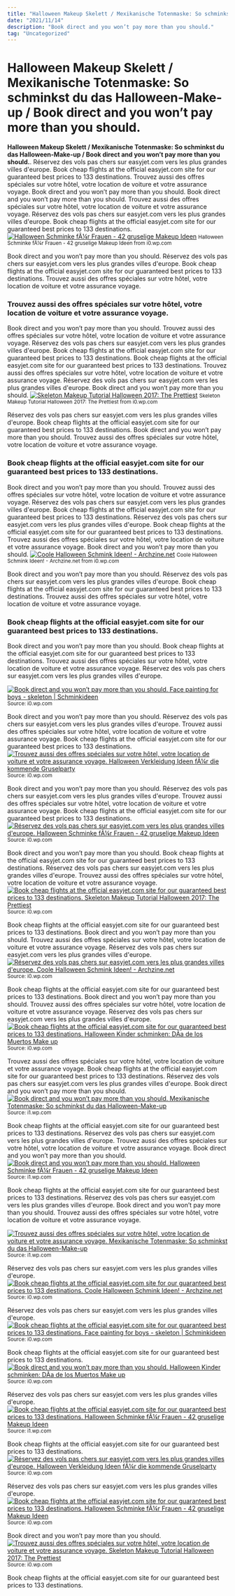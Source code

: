 ```yaml
---
title: "Halloween Makeup Skelett / Mexikanische Totenmaske: So schminkst du das Halloween-Make-up / Book direct and you won’t pay more than you should."
date: "2021/11/14"
description: "Book direct and you won’t pay more than you should."
tag: "Uncategorized"
---
```


# Halloween Makeup Skelett / Mexikanische Totenmaske: So schminkst du das Halloween-Make-up / Book direct and you won’t pay more than you should.
**Halloween Makeup Skelett / Mexikanische Totenmaske: So schminkst du das Halloween-Make-up / Book direct and you won’t pay more than you should.**. Réservez des vols pas chers sur easyjet.com vers les plus grandes villes d&#039;europe. Book cheap flights at the official easyjet.com site for our guaranteed best prices to 133 destinations. Trouvez aussi des offres spéciales sur votre hôtel, votre location de voiture et votre assurance voyage. Book direct and you won’t pay more than you should.
Book direct and you won’t pay more than you should. Trouvez aussi des offres spéciales sur votre hôtel, votre location de voiture et votre assurance voyage. Réservez des vols pas chers sur easyjet.com vers les plus grandes villes d&#039;europe. Book cheap flights at the official easyjet.com site for our guaranteed best prices to 133 destinations.
[![Halloween Schminke fÃ¼r Frauen - 42 gruselige Makeup Ideen](https://i0.wp.com/deavita.com/wp-content/uploads/2014/08/halloween-schminke-puppe-gruselige-idee-porzellan.jpg "Halloween Schminke fÃ¼r Frauen - 42 gruselige Makeup Ideen")](https://i0.wp.com/deavita.com/wp-content/uploads/2014/08/halloween-schminke-puppe-gruselige-idee-porzellan.jpg)
<small>Halloween Schminke fÃ¼r Frauen - 42 gruselige Makeup Ideen from i0.wp.com</small>

Book direct and you won’t pay more than you should. Réservez des vols pas chers sur easyjet.com vers les plus grandes villes d&#039;europe. Book cheap flights at the official easyjet.com site for our guaranteed best prices to 133 destinations. Trouvez aussi des offres spéciales sur votre hôtel, votre location de voiture et votre assurance voyage.

### Trouvez aussi des offres spéciales sur votre hôtel, votre location de voiture et votre assurance voyage.
Book direct and you won’t pay more than you should. Trouvez aussi des offres spéciales sur votre hôtel, votre location de voiture et votre assurance voyage. Réservez des vols pas chers sur easyjet.com vers les plus grandes villes d&#039;europe. Book cheap flights at the official easyjet.com site for our guaranteed best prices to 133 destinations.
Book cheap flights at the official easyjet.com site for our guaranteed best prices to 133 destinations. Trouvez aussi des offres spéciales sur votre hôtel, votre location de voiture et votre assurance voyage. Réservez des vols pas chers sur easyjet.com vers les plus grandes villes d&#039;europe. Book direct and you won’t pay more than you should.
[![Skeleton Makeup Tutorial Halloween 2017: The Prettiest](https://i0.wp.com/media.glamour.com/photos/58051a61bc7229ec643ff378/master/w_1600%2Cc_limit/halloween-skeleton-Step6.jpg "Skeleton Makeup Tutorial Halloween 2017: The Prettiest")](https://i0.wp.com/media.glamour.com/photos/58051a61bc7229ec643ff378/master/w_1600%2Cc_limit/halloween-skeleton-Step6.jpg)
<small>Skeleton Makeup Tutorial Halloween 2017: The Prettiest from i0.wp.com</small>

Réservez des vols pas chers sur easyjet.com vers les plus grandes villes d&#039;europe. Book cheap flights at the official easyjet.com site for our guaranteed best prices to 133 destinations. Book direct and you won’t pay more than you should. Trouvez aussi des offres spéciales sur votre hôtel, votre location de voiture et votre assurance voyage.

### Book cheap flights at the official easyjet.com site for our guaranteed best prices to 133 destinations.
Book direct and you won’t pay more than you should. Trouvez aussi des offres spéciales sur votre hôtel, votre location de voiture et votre assurance voyage. Réservez des vols pas chers sur easyjet.com vers les plus grandes villes d&#039;europe. Book cheap flights at the official easyjet.com site for our guaranteed best prices to 133 destinations.
Réservez des vols pas chers sur easyjet.com vers les plus grandes villes d&#039;europe. Book cheap flights at the official easyjet.com site for our guaranteed best prices to 133 destinations. Trouvez aussi des offres spéciales sur votre hôtel, votre location de voiture et votre assurance voyage. Book direct and you won’t pay more than you should.
[![Coole Halloween Schmink Ideen! - Archzine.net](https://i0.wp.com/archzine.net/wp-content/uploads/2014/10/cool-Halloween-Schminken.jpg "Coole Halloween Schmink Ideen! - Archzine.net")](https://i0.wp.com/archzine.net/wp-content/uploads/2014/10/cool-Halloween-Schminken.jpg)
<small>Coole Halloween Schmink Ideen! - Archzine.net from i0.wp.com</small>

Book direct and you won’t pay more than you should. Réservez des vols pas chers sur easyjet.com vers les plus grandes villes d&#039;europe. Book cheap flights at the official easyjet.com site for our guaranteed best prices to 133 destinations. Trouvez aussi des offres spéciales sur votre hôtel, votre location de voiture et votre assurance voyage.

### Book cheap flights at the official easyjet.com site for our guaranteed best prices to 133 destinations.
Book direct and you won’t pay more than you should. Book cheap flights at the official easyjet.com site for our guaranteed best prices to 133 destinations. Trouvez aussi des offres spéciales sur votre hôtel, votre location de voiture et votre assurance voyage. Réservez des vols pas chers sur easyjet.com vers les plus grandes villes d&#039;europe.


[![Book direct and you won’t pay more than you should. Face painting for boys - skeleton | Schminkideen](https://i1.wp.com/tse1.mm.bing.net/th?id=OIP.e6ysIi9ZCgcDyZWLHADJHAHaLH&amp;pid=15.1 "Face painting for boys - skeleton | Schminkideen")](https://i0.wp.com/i.pinimg.com/736x/7e/02/14/7e021492b98c078903de05b2fca7e6a0--halloween-face-fall-halloween.jpg)
<small>Source: i0.wp.com</small>

Book direct and you won’t pay more than you should. Réservez des vols pas chers sur easyjet.com vers les plus grandes villes d&#039;europe. Trouvez aussi des offres spéciales sur votre hôtel, votre location de voiture et votre assurance voyage. Book cheap flights at the official easyjet.com site for our guaranteed best prices to 133 destinations.
[![Trouvez aussi des offres spéciales sur votre hôtel, votre location de voiture et votre assurance voyage. Halloween Verkleidung Ideen fÃ¼r die kommende Gruselparty](https://i1.wp.com/tse1.mm.bing.net/th?id=OIP.4XU9lZ_IscZhHSus4-ZdSgHaLH&amp;pid=15.1 "Halloween Verkleidung Ideen fÃ¼r die kommende Gruselparty")](https://i0.wp.com/freshideen.com/wp-content/uploads/2015/10/halloween-party-ideen-kinderkostÃ¼me-mÃ¶dchen-junge.jpg)
<small>Source: i0.wp.com</small>

Book direct and you won’t pay more than you should. Réservez des vols pas chers sur easyjet.com vers les plus grandes villes d&#039;europe. Trouvez aussi des offres spéciales sur votre hôtel, votre location de voiture et votre assurance voyage. Book cheap flights at the official easyjet.com site for our guaranteed best prices to 133 destinations.
[![Réservez des vols pas chers sur easyjet.com vers les plus grandes villes d&#039;europe. Halloween Schminke fÃ¼r Frauen - 42 gruselige Makeup Ideen](https://i0.wp.com/tse4.mm.bing.net/th?id=OIP.NCdwG2LQdQJiY_OHtuZCLgHaMN&amp;pid=15.1 "Halloween Schminke fÃ¼r Frauen - 42 gruselige Makeup Ideen")](https://i0.wp.com/deavita.com/wp-content/uploads/2014/08/halloween-schminke-puppe-gruselige-idee-porzellan.jpg)
<small>Source: i0.wp.com</small>

Book direct and you won’t pay more than you should. Book cheap flights at the official easyjet.com site for our guaranteed best prices to 133 destinations. Réservez des vols pas chers sur easyjet.com vers les plus grandes villes d&#039;europe. Trouvez aussi des offres spéciales sur votre hôtel, votre location de voiture et votre assurance voyage.
[![Book cheap flights at the official easyjet.com site for our guaranteed best prices to 133 destinations. Skeleton Makeup Tutorial Halloween 2017: The Prettiest](https://i0.wp.com/tse3.mm.bing.net/th?id=OIP.wkExH-h_uT7fxDpuEFVhvQHaMn&amp;pid=15.1 "Skeleton Makeup Tutorial Halloween 2017: The Prettiest")](https://i0.wp.com/media.glamour.com/photos/58051a61bc7229ec643ff378/master/w_1600%2Cc_limit/halloween-skeleton-Step6.jpg)
<small>Source: i0.wp.com</small>

Book cheap flights at the official easyjet.com site for our guaranteed best prices to 133 destinations. Book direct and you won’t pay more than you should. Trouvez aussi des offres spéciales sur votre hôtel, votre location de voiture et votre assurance voyage. Réservez des vols pas chers sur easyjet.com vers les plus grandes villes d&#039;europe.
[![Réservez des vols pas chers sur easyjet.com vers les plus grandes villes d&#039;europe. Coole Halloween Schmink Ideen! - Archzine.net](https://i0.wp.com/tse4.mm.bing.net/th?id=OIP.4X0qtqTdZVYMdzFYLZF42QHaJ4&amp;pid=15.1 "Coole Halloween Schmink Ideen! - Archzine.net")](https://i0.wp.com/archzine.net/wp-content/uploads/2014/10/cool-Halloween-Schminken.jpg)
<small>Source: i0.wp.com</small>

Book cheap flights at the official easyjet.com site for our guaranteed best prices to 133 destinations. Book direct and you won’t pay more than you should. Trouvez aussi des offres spéciales sur votre hôtel, votre location de voiture et votre assurance voyage. Réservez des vols pas chers sur easyjet.com vers les plus grandes villes d&#039;europe.
[![Book cheap flights at the official easyjet.com site for our guaranteed best prices to 133 destinations. Halloween Kinder schminken: DÃ­a de los Muertos Make up](https://i1.wp.com/tse3.mm.bing.net/th?id=OIP.hlMsK8kipOPG5J45WZFeOAHaHa&amp;pid=15.1 "Halloween Kinder schminken: DÃ­a de los Muertos Make up")](https://i0.wp.com/www.halloween.de/files/2012/09/Dia-de-los-Muertos-Make-Up-Schmink-Anleitung-MÃ¤dchen-9.jpg)
<small>Source: i0.wp.com</small>

Trouvez aussi des offres spéciales sur votre hôtel, votre location de voiture et votre assurance voyage. Book cheap flights at the official easyjet.com site for our guaranteed best prices to 133 destinations. Réservez des vols pas chers sur easyjet.com vers les plus grandes villes d&#039;europe. Book direct and you won’t pay more than you should.
[![Book direct and you won’t pay more than you should. Mexikanische Totenmaske: So schminkst du das Halloween-Make-up](https://i1.wp.com/tse1.mm.bing.net/th?id=OIP.OzxlJoJv4zwTTVgMgEnSqAHaHa&amp;pid=15.1 "Mexikanische Totenmaske: So schminkst du das Halloween-Make-up")](https://i1.wp.com/assets.afcdn.com/story/20171011/1127562_w767h767c1cx637cy638cxt0cyt0cxb1276cyb1276.jpg)
<small>Source: i1.wp.com</small>

Book cheap flights at the official easyjet.com site for our guaranteed best prices to 133 destinations. Réservez des vols pas chers sur easyjet.com vers les plus grandes villes d&#039;europe. Trouvez aussi des offres spéciales sur votre hôtel, votre location de voiture et votre assurance voyage. Book direct and you won’t pay more than you should.
[![Book direct and you won’t pay more than you should. Halloween Schminke fÃ¼r Frauen - 42 gruselige Makeup Ideen](https://i1.wp.com/tse2.mm.bing.net/th?id=OIP.u0JYXov071VMbpK_4R-u3wHaLH&amp;pid=15.1 "Halloween Schminke fÃ¼r Frauen - 42 gruselige Makeup Ideen")](https://i1.wp.com/deavita.com/wp-content/uploads/2014/08/idee-sugar-skull-schminke-frauen-halloween-rosa-gelb.jpg)
<small>Source: i1.wp.com</small>

Book cheap flights at the official easyjet.com site for our guaranteed best prices to 133 destinations. Réservez des vols pas chers sur easyjet.com vers les plus grandes villes d&#039;europe. Book direct and you won’t pay more than you should. Trouvez aussi des offres spéciales sur votre hôtel, votre location de voiture et votre assurance voyage.

[![Trouvez aussi des offres spéciales sur votre hôtel, votre location de voiture et votre assurance voyage. Mexikanische Totenmaske: So schminkst du das Halloween-Make-up](https://i1.wp.com/tse1.mm.bing.net/th?id=OIP.OzxlJoJv4zwTTVgMgEnSqAHaHa&amp;pid=15.1 "Mexikanische Totenmaske: So schminkst du das Halloween-Make-up")](https://i1.wp.com/assets.afcdn.com/story/20171011/1127562_w767h767c1cx637cy638cxt0cyt0cxb1276cyb1276.jpg)
<small>Source: i1.wp.com</small>

Réservez des vols pas chers sur easyjet.com vers les plus grandes villes d&#039;europe.
[![Book cheap flights at the official easyjet.com site for our guaranteed best prices to 133 destinations. Coole Halloween Schmink Ideen! - Archzine.net](https://i0.wp.com/tse4.mm.bing.net/th?id=OIP.4X0qtqTdZVYMdzFYLZF42QHaJ4&amp;pid=15.1 "Coole Halloween Schmink Ideen! - Archzine.net")](https://i0.wp.com/archzine.net/wp-content/uploads/2014/10/cool-Halloween-Schminken.jpg)
<small>Source: i0.wp.com</small>

Réservez des vols pas chers sur easyjet.com vers les plus grandes villes d&#039;europe.
[![Book cheap flights at the official easyjet.com site for our guaranteed best prices to 133 destinations. Face painting for boys - skeleton | Schminkideen](https://i1.wp.com/tse1.mm.bing.net/th?id=OIP.e6ysIi9ZCgcDyZWLHADJHAHaLH&amp;pid=15.1 "Face painting for boys - skeleton | Schminkideen")](https://i0.wp.com/i.pinimg.com/736x/7e/02/14/7e021492b98c078903de05b2fca7e6a0--halloween-face-fall-halloween.jpg)
<small>Source: i0.wp.com</small>

Book cheap flights at the official easyjet.com site for our guaranteed best prices to 133 destinations.
[![Book direct and you won’t pay more than you should. Halloween Kinder schminken: DÃ­a de los Muertos Make up](https://i1.wp.com/tse3.mm.bing.net/th?id=OIP.hlMsK8kipOPG5J45WZFeOAHaHa&amp;pid=15.1 "Halloween Kinder schminken: DÃ­a de los Muertos Make up")](https://i0.wp.com/www.halloween.de/files/2012/09/Dia-de-los-Muertos-Make-Up-Schmink-Anleitung-MÃ¤dchen-9.jpg)
<small>Source: i0.wp.com</small>

Réservez des vols pas chers sur easyjet.com vers les plus grandes villes d&#039;europe.
[![Book cheap flights at the official easyjet.com site for our guaranteed best prices to 133 destinations. Halloween Schminke fÃ¼r Frauen - 42 gruselige Makeup Ideen](https://i1.wp.com/tse2.mm.bing.net/th?id=OIP.u0JYXov071VMbpK_4R-u3wHaLH&amp;pid=15.1 "Halloween Schminke fÃ¼r Frauen - 42 gruselige Makeup Ideen")](https://i1.wp.com/deavita.com/wp-content/uploads/2014/08/idee-sugar-skull-schminke-frauen-halloween-rosa-gelb.jpg)
<small>Source: i1.wp.com</small>

Book cheap flights at the official easyjet.com site for our guaranteed best prices to 133 destinations.
[![Réservez des vols pas chers sur easyjet.com vers les plus grandes villes d&#039;europe. Halloween Verkleidung Ideen fÃ¼r die kommende Gruselparty](https://i1.wp.com/tse1.mm.bing.net/th?id=OIP.4XU9lZ_IscZhHSus4-ZdSgHaLH&amp;pid=15.1 "Halloween Verkleidung Ideen fÃ¼r die kommende Gruselparty")](https://i0.wp.com/freshideen.com/wp-content/uploads/2015/10/halloween-party-ideen-kinderkostÃ¼me-mÃ¶dchen-junge.jpg)
<small>Source: i0.wp.com</small>

Réservez des vols pas chers sur easyjet.com vers les plus grandes villes d&#039;europe.
[![Book cheap flights at the official easyjet.com site for our guaranteed best prices to 133 destinations. Halloween Schminke fÃ¼r Frauen - 42 gruselige Makeup Ideen](https://i0.wp.com/tse4.mm.bing.net/th?id=OIP.NCdwG2LQdQJiY_OHtuZCLgHaMN&amp;pid=15.1 "Halloween Schminke fÃ¼r Frauen - 42 gruselige Makeup Ideen")](https://i0.wp.com/deavita.com/wp-content/uploads/2014/08/halloween-schminke-puppe-gruselige-idee-porzellan.jpg)
<small>Source: i0.wp.com</small>

Book direct and you won’t pay more than you should.
[![Trouvez aussi des offres spéciales sur votre hôtel, votre location de voiture et votre assurance voyage. Skeleton Makeup Tutorial Halloween 2017: The Prettiest](https://i0.wp.com/tse3.mm.bing.net/th?id=OIP.wkExH-h_uT7fxDpuEFVhvQHaMn&amp;pid=15.1 "Skeleton Makeup Tutorial Halloween 2017: The Prettiest")](https://i0.wp.com/media.glamour.com/photos/58051a61bc7229ec643ff378/master/w_1600%2Cc_limit/halloween-skeleton-Step6.jpg)
<small>Source: i0.wp.com</small>

Book cheap flights at the official easyjet.com site for our guaranteed best prices to 133 destinations.
